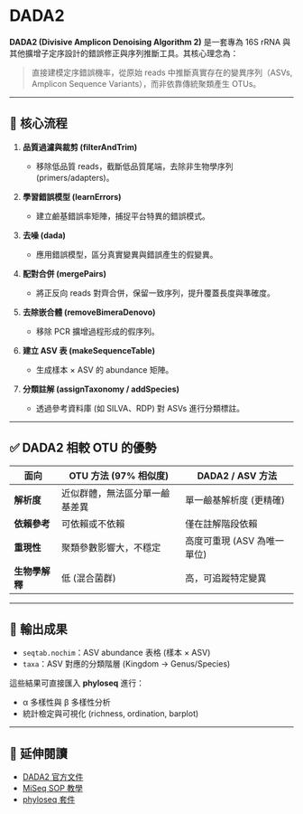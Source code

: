 # DADA2

**DADA2 (Divisive Amplicon Denoising Algorithm 2)** 是一套專為 16S rRNA 與其他擴增子定序設計的錯誤修正與序列推斷工具。其核心理念為：

> 直接建模定序錯誤機率，從原始 reads 中推斷真實存在的變異序列（ASVs, Amplicon Sequence Variants），而非依靠傳統聚類產生 OTUs。

---

## 🔬 核心流程

1. **品質過濾與裁剪 (filterAndTrim)**  
   - 移除低品質 reads，截斷低品質尾端，去除非生物學序列 (primers/adapters)。

2. **學習錯誤模型 (learnErrors)**  
   - 建立鹼基錯誤率矩陣，捕捉平台特異的錯誤模式。

3. **去噪 (dada)**  
   - 應用錯誤模型，區分真實變異與錯誤產生的假變異。

4. **配對合併 (mergePairs)**  
   - 將正反向 reads 對齊合併，保留一致序列，提升覆蓋長度與準確度。

5. **去除嵌合體 (removeBimeraDenovo)**  
   - 移除 PCR 擴增過程形成的假序列。

6. **建立 ASV 表 (makeSequenceTable)**  
   - 生成樣本 × ASV 的 abundance 矩陣。

7. **分類註解 (assignTaxonomy / addSpecies)**  
   - 透過參考資料庫 (如 SILVA、RDP) 對 ASVs 進行分類標註。

---

## ✅ DADA2 相較 OTU 的優勢

| 面向       | OTU 方法 (97% 相似度) | DADA2 / ASV 方法 |
|------------|--------------------|------------------|
| **解析度**   | 近似群體，無法區分單一鹼基差異 | 單一鹼基解析度 (更精確) |
| **依賴參考** | 可依賴或不依賴           | 僅在註解階段依賴 |
| **重現性**   | 聚類參數影響大，不穩定       | 高度可重現 (ASV 為唯一單位) |
| **生物學解釋** | 低 (混合菌群)             | 高，可追蹤特定變異 |

---

## 🧬 輸出成果

- `seqtab.nochim`：ASV abundance 表格 (樣本 × ASV)
- `taxa`：ASV 對應的分類階層 (Kingdom → Genus/Species)

這些結果可直接匯入 **phyloseq** 進行：
- α 多樣性與 β 多樣性分析
- 統計檢定與可視化 (richness, ordination, barplot)

---

## 📖 延伸閱讀
- [DADA2 官方文件](https://benjjneb.github.io/dada2/index.html)
- [MiSeq SOP 教學](https://mothur.org/wiki/miseq_sop/)
- [phyloseq 套件](https://joey711.github.io/phyloseq/)
